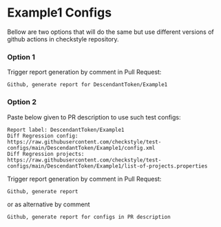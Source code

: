 # Example1 Configs

Bellow are two options that will do the same but use different versions
of github actions in checkstyle repository.


### Option 1
Trigger report generation by comment in Pull Request:
```
Github, generate report for DescendantToken/Example1
```

### Option 2

Paste below given to PR description to use such test configs:
```
Report label: DescendantToken/Example1
Diff Regression config: https://raw.githubusercontent.com/checkstyle/test-configs/main/DescendantToken/Example1/config.xml
Diff Regression projects: https://raw.githubusercontent.com/checkstyle/test-configs/main/DescendantToken/Example1/list-of-projects.properties
```

Trigger report generation by comment in Pull Request:
```
Github, generate report
```
or as alternative by comment
```
Github, generate report for configs in PR description
```
